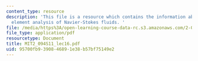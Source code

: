 ```yaml
---
content_type: resource
description: 'This file is a resource which contains the information about finite
  element analysis of Navier-Stokes fluids. '
file: /media/https%3A/open-learning-course-data-rc.s3.amazonaws.com/2-094-finite-element-analysis-of-solids-and-fluids-ii-spring-2011/95700fb9390846891e38b57bf75149e2_MIT2_094S11_lec16.pdf
file_type: application/pdf
resourcetype: Document
title: MIT2_094S11_lec16.pdf
uid: 95700fb9-3908-4689-1e38-b57bf75149e2
---
```

